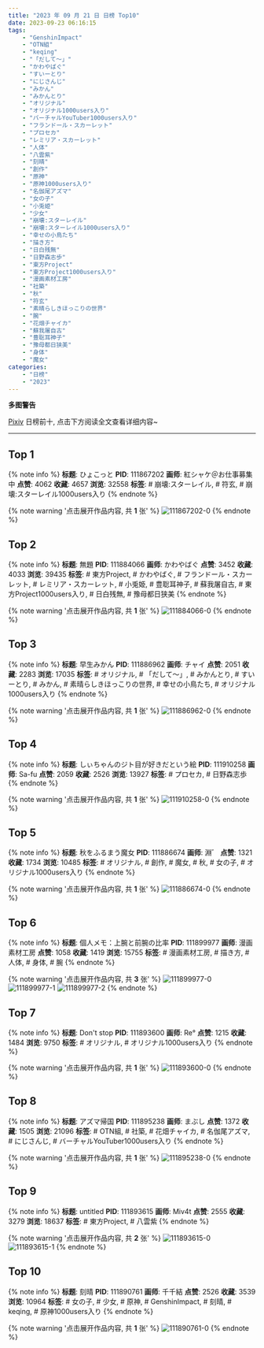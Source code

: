 ```yaml
---
title: "2023 年 09 月 21 日 日榜 Top10"
date: 2023-09-23 06:16:15
tags:
    - "GenshinImpact"
    - "OTN組"
    - "keqing"
    - "「だして〜」"
    - "かわやばぐ"
    - "すいーとり"
    - "にじさんじ"
    - "みかん"
    - "みかんとり"
    - "オリジナル"
    - "オリジナル1000users入り"
    - "バーチャルYouTuber1000users入り"
    - "フランドール・スカーレット"
    - "プロセカ"
    - "レミリア・スカーレット"
    - "人体"
    - "八雲紫"
    - "刻晴"
    - "創作"
    - "原神"
    - "原神1000users入り"
    - "名伽尾アズマ"
    - "女の子"
    - "小兎姫"
    - "少女"
    - "崩壊:スターレイル"
    - "崩壊:スターレイル1000users入り"
    - "幸せの小鳥たち"
    - "描き方"
    - "日白残無"
    - "日野森志歩"
    - "東方Project"
    - "東方Project1000users入り"
    - "漫画素材工房"
    - "社築"
    - "秋"
    - "符玄"
    - "素晴らしきほっこりの世界"
    - "腕"
    - "花畑チャイカ"
    - "蘇我屠自古"
    - "豊聡耳神子"
    - "豫母都日狭美"
    - "身体"
    - "魔女"
categories:
    - "日榜"
    - "2023"
---
```


<i class="fa fa-triangle-exclamation"></i>**多图警告**<i class="fa fa-triangle-exclamation"></i>

[Pixiv](https://www.pixiv.net/) 日榜前十, 点击下方阅读全文查看详细内容~

<!-- more -->

---

## Top 1

{% note info %}
**标题**: ひょこっと
**PID**: 111867202 **画师**: 紅シャケ＠お仕事募集中
**点赞**: 4062 **收藏**: 4657 **浏览**: 32558
**标签**: # 崩壊:スターレイル, # 符玄, # 崩壊:スターレイル1000users入り
{% endnote %}

{% note warning '点击展开作品内容, 共 **1** 张' %}
![111867202-0](https://i.pixiv.re/img-original/img/2023/09/20/00/02/28/111867202_p0.jpg)
{% endnote %}

## Top 2

{% note info %}
**标题**: 無題
**PID**: 111884066 **画师**: かわやばぐ
**点赞**: 3452 **收藏**: 4033 **浏览**: 39435
**标签**: # 東方Project, # かわやばぐ, # フランドール・スカーレット, # レミリア・スカーレット, # 小兎姫, # 豊聡耳神子, # 蘇我屠自古, # 東方Project1000users入り, # 日白残無, # 豫母都日狭美
{% endnote %}

{% note warning '点击展开作品内容, 共 **1** 张' %}
![111884066-0](https://i.pixiv.re/img-original/img/2023/09/20/18/50/35/111884066_p0.jpg)
{% endnote %}

## Top 3

{% note info %}
**标题**: 早生みかん
**PID**: 111886962 **画师**: チャイ
**点赞**: 2051 **收藏**: 2283 **浏览**: 17035
**标签**: # オリジナル, # 「だして〜」, # みかんとり, # すいーとり, # みかん, # 素晴らしきほっこりの世界, # 幸せの小鳥たち, # オリジナル1000users入り
{% endnote %}

{% note warning '点击展开作品内容, 共 **1** 张' %}
![111886962-0](https://i.pixiv.re/img-original/img/2023/09/20/20/40/03/111886962_p0.png)
{% endnote %}

## Top 4

{% note info %}
**标题**: しぃちゃんのジト目が好きだという絵
**PID**: 111910258 **画师**: Sa-fu
**点赞**: 2059 **收藏**: 2526 **浏览**: 13927
**标签**: # プロセカ, # 日野森志歩
{% endnote %}

{% note warning '点击展开作品内容, 共 **1** 张' %}
![111910258-0](https://i.pixiv.re/img-original/img/2023/09/21/18/29/27/111910258_p0.jpg)
{% endnote %}

## Top 5

{% note info %}
**标题**: 秋をふるまう魔女
**PID**: 111886674 **画师**: 淵゛
**点赞**: 1321 **收藏**: 1734 **浏览**: 10485
**标签**: # オリジナル, # 創作, # 魔女, # 秋, # 女の子, # オリジナル1000users入り
{% endnote %}

{% note warning '点击展开作品内容, 共 **1** 张' %}
![111886674-0](https://i.pixiv.re/img-original/img/2023/09/20/20/29/28/111886674_p0.jpg)
{% endnote %}

## Top 6

{% note info %}
**标题**: 個人メモ：上腕と前腕の比率
**PID**: 111899977 **画师**: 漫画素材工房
**点赞**: 1058 **收藏**: 1419 **浏览**: 15755
**标签**: # 漫画素材工房, # 描き方, # 人体, # 身体, # 腕
{% endnote %}

{% note warning '点击展开作品内容, 共 **3** 张' %}
![111899977-0](https://i.pixiv.re/img-original/img/2023/09/21/07/00/06/111899977_p0.jpg)
![111899977-1](https://i.pixiv.re/img-original/img/2023/09/21/07/00/06/111899977_p1.jpg)
![111899977-2](https://i.pixiv.re/img-original/img/2023/09/21/07/00/06/111899977_p2.jpg)
{% endnote %}

## Top 7

{% note info %}
**标题**: Don't stop
**PID**: 111893600 **画师**: Re°
**点赞**: 1215 **收藏**: 1484 **浏览**: 9750
**标签**: # オリジナル, # オリジナル1000users入り
{% endnote %}

{% note warning '点击展开作品内容, 共 **1** 张' %}
![111893600-0](https://i.pixiv.re/img-original/img/2023/09/21/00/01/18/111893600_p0.png)
{% endnote %}

## Top 8

{% note info %}
**标题**: アズマ帰国
**PID**: 111895238 **画师**: まぶし
**点赞**: 1372 **收藏**: 1505 **浏览**: 21096
**标签**: # OTN組, # 社築, # 花畑チャイカ, # 名伽尾アズマ, # にじさんじ, # バーチャルYouTuber1000users入り
{% endnote %}

{% note warning '点击展开作品内容, 共 **1** 张' %}
![111895238-0](https://i.pixiv.re/img-original/img/2023/09/21/00/51/20/111895238_p0.jpg)
{% endnote %}

## Top 9

{% note info %}
**标题**: untitled
**PID**: 111893615 **画师**: Miv4t
**点赞**: 2555 **收藏**: 3279 **浏览**: 18637
**标签**: # 東方Project, # 八雲紫
{% endnote %}

{% note warning '点击展开作品内容, 共 **2** 张' %}
![111893615-0](https://i.pixiv.re/img-original/img/2023/09/21/00/01/24/111893615_p0.jpg)
![111893615-1](https://i.pixiv.re/img-original/img/2023/09/21/00/01/24/111893615_p1.jpg)
{% endnote %}

## Top 10

{% note info %}
**标题**: 刻晴
**PID**: 111890761 **画师**: 千千結
**点赞**: 2526 **收藏**: 3539 **浏览**: 10964
**标签**: # 女の子, # 少女, # 原神, # GenshinImpact, # 刻晴, # keqing, # 原神1000users入り
{% endnote %}

{% note warning '点击展开作品内容, 共 **1** 张' %}
![111890761-0](https://i.pixiv.re/img-original/img/2023/09/20/22/39/23/111890761_p0.jpg)
{% endnote %}
